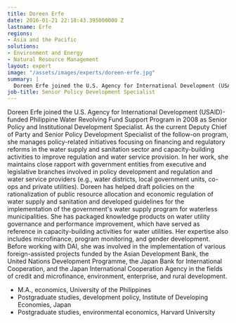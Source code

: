 ```yaml
---
title: Doreen Erfe
date: 2016-01-21 22:18:43.395000000 Z
lastname: Erfe
regions:
- Asia and the Pacific
solutions:
- Environment and Energy
- Natural Resource Management
layout: expert
image: "/assets/images/experts/doreen-erfe.jpg"
summary: |
  Doreen Erfe joined the U.S. Agency for International Development (USAID)-funded Philippine Water Revolving Fund Support Program in 2008 as Senior Policy and Institutional Development Specialist.
job-title: Senior Policy Development Specialist
---
```


Doreen Erfe joined the U.S. Agency for International Development (USAID)-funded Philippine Water Revolving Fund Support Program in 2008 as Senior Policy and Institutional Development Specialist. As the current Deputy Chief of Party and Senior Policy Development Specialist of the follow-on program, she manages policy-related initiatives focusing on financing and regulatory reforms in the water supply and sanitation sector and capacity-building activities to improve regulation and water service provision. In her work, she maintains close rapport with government entities from executive and legislative branches involved in policy development and regulation and water service providers (e.g., water districts, local government units, co-ops and private utilities). Doreen has helped draft policies on the rationalization of public resource allocation and economic regulation of water supply and sanitation and developed guidelines for the implementation of the government's water supply program for waterless municipalities. She has packaged knowledge products on water utility governance and performance improvement, which have served as reference in capacity-building activities for water utilities. Her expertise also includes microfinance, program monitoring, and gender development. Before working with DAI, she was involved in the implementation of various foreign-assisted projects funded by the Asian Development Bank, the United Nations Development Programme, the Japan Bank for International Cooperation, and the Japan International Cooperation Agency in the fields of credit and microfinance, environment, enterprise, and rural development.

* M.A., economics, University of the Philippines
* Postgraduate studies, development policy, Institute of Developing Economies, Japan
* Postgraduate studies, environmental economics, Harvard University
